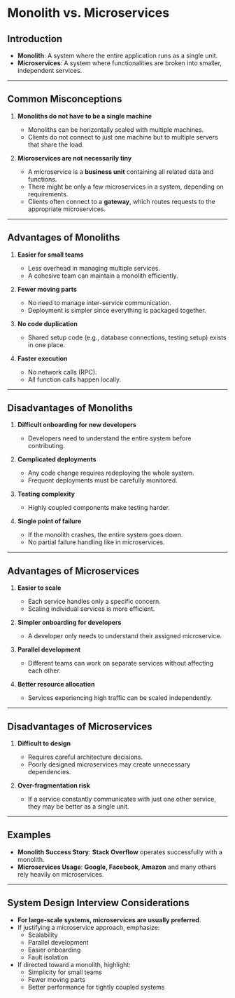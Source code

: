 # Monolith vs. Microservices

## Introduction
- **Monolith**: A system where the entire application runs as a single unit.  
- **Microservices**: A system where functionalities are broken into smaller, independent services.  

---

## Common Misconceptions

1. **Monoliths do not have to be a single machine**  
   - Monoliths can be horizontally scaled with multiple machines.  
   - Clients do not connect to just one machine but to multiple servers that share the load.  

2. **Microservices are not necessarily tiny**  
   - A microservice is a **business unit** containing all related data and functions.  
   - There might be only a few microservices in a system, depending on requirements.  
   - Clients often connect to a **gateway**, which routes requests to the appropriate microservices.  

---

## **Advantages of Monoliths**
1. **Easier for small teams**  
   - Less overhead in managing multiple services.  
   - A cohesive team can maintain a monolith efficiently.  

2. **Fewer moving parts**  
   - No need to manage inter-service communication.  
   - Deployment is simpler since everything is packaged together.  

3. **No code duplication**  
   - Shared setup code (e.g., database connections, testing setup) exists in one place.  

4. **Faster execution**  
   - No network calls (RPC).  
   - All function calls happen locally.  

---

## **Disadvantages of Monoliths**
1. **Difficult onboarding for new developers**  
   - Developers need to understand the entire system before contributing.  

2. **Complicated deployments**  
   - Any code change requires redeploying the whole system.  
   - Frequent deployments must be carefully monitored.  

3. **Testing complexity**  
   - Highly coupled components make testing harder.  

4. **Single point of failure**  
   - If the monolith crashes, the entire system goes down.  
   - No partial failure handling like in microservices.  

---

## **Advantages of Microservices**
1. **Easier to scale**  
   - Each service handles only a specific concern.  
   - Scaling individual services is more efficient.  

2. **Simpler onboarding for developers**  
   - A developer only needs to understand their assigned microservice.  

3. **Parallel development**  
   - Different teams can work on separate services without affecting each other.  

4. **Better resource allocation**  
   - Services experiencing high traffic can be scaled independently.  

---

## **Disadvantages of Microservices**
1. **Difficult to design**  
   - Requires careful architecture decisions.  
   - Poorly designed microservices may create unnecessary dependencies.  
   
2. **Over-fragmentation risk**  
   - If a service constantly communicates with just one other service, they may be better as a single unit.  
   
---

## **Examples**
- **Monolith Success Story**: **Stack Overflow** operates successfully with a monolith.  
- **Microservices Usage**: **Google, Facebook, Amazon** and many others rely heavily on microservices.  

---

## **System Design Interview Considerations**
- **For large-scale systems, microservices are usually preferred**.  
- If justifying a microservice approach, emphasize:  
  - Scalability  
  - Parallel development  
  - Easier onboarding  
  - Fault isolation  
- If directed toward a monolith, highlight:  
  - Simplicity for small teams  
  - Fewer moving parts  
  - Better performance for tightly coupled systems  
